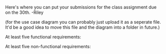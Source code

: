 Here's where you can put your submissions for the class assignment due on the 30th. -Riley

(for the use case diagram you can probably just upload it as a seperate file. It'd be a good idea to move this file and the diagram into a folder in future.)

At least five functional requirements:

At least five non-functional requirements:

